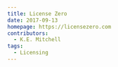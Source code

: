 ```yaml
---
title: License Zero
date: 2017-09-13
homepage: https://licensezero.com
contributors:
  - K.E. Mitchell
tags:
  - Licensing
---
```


